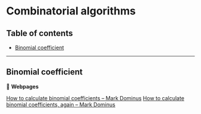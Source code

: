 # Combinatorial algorithms

## Table of contents

* [Binomial coefficient](#binomial-coefficient)

---

## Binomial coefficient

:link: **Webpages**

[How to calculate binomial coefficients &ndash; Mark Dominus](https://blog.plover.com/math/choose.html)
[How to calculate binomial coefficients, again &ndash; Mark Dominus](https://blog.plover.com/math/choose-2.html)
